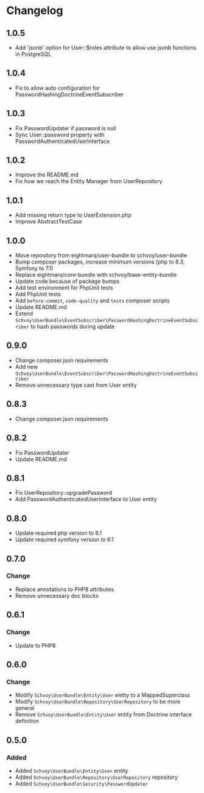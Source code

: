 # Changelog

## 1.0.5

* Add 'jsonb' option for User::$roles attribute to allow use jsonb functions in PostgreSQL 

## 1.0.4

* Fix to allow auto configuration for PasswordHashingDoctrineEventSubscriber

## 1.0.3

* Fix PasswordUpdater if password is null 
* Sync User::password property with PasswordAuthenticatedUserInterface

## 1.0.2

* Improve the README.md
* Fix how we reach the Entity Manager from UserRepository 

## 1.0.1

* Add missing return type to UserExtension.php
* Improve AbstractTestCase

## 1.0.0

* Move repository from eightmarq/user-bundle to schvoy/user-bundle
* Bump composer packages, increase minimum versions (php to 8.3, Symfony to 7.1)
* Replace eightmarq/core-bundle with schvoy/base-entity-bundle
* Update code because of package bumps
* Add test environment for PhpUnit tests
* Add PhpUnit tests
* Add `before-commit`, `code-quality` and `tests` composer scripts
* Update README.md
* Extend `Schvoy\UserBundle\EventSubscriber\PasswordHashingDoctrineEventSubscriber` to hash passwords during update

## 0.9.0

* Change composer.json requirements
* Add new `Schvoy\UserBundle\EventSubscriber\PasswordHashingDoctrineEventSubscriber`
* Remove unnecessary type cast from User entity

## 0.8.3

* Change composer.json requirements

## 0.8.2

* Fix PasswordUpdater
* Update README.md

## 0.8.1

* Fix UserRepository::upgradePassword 
* Add PasswordAuthenticatedUserInterface to User entity

## 0.8.0

* Update required php version to 8.1
* Update required symfony version to 6.1

## 0.7.0

### Change

* Replace annotations to PHP8 attributes
* Remove unnecessary doc blocks

## 0.6.1

### Change 

* Update to PHP8 

## 0.6.0

### Change

* Modify `Schvoy\UserBundle\Entity\User` entity to a MappedSuperclass
* Modify `Schvoy\UserBundle\Repository\UserRepository` to be more general
* Remove `Schvoy\UserBundle\Entity\User` entity from Doctrine interface definition

## 0.5.0

### Added

* Added `Schvoy\UserBundle\Entity\User` entity
* Added `Schvoy\UserBundle\Repository\UserRepository` repository
* Added `Schvoy\UserBundle\Security\PasswordUpdater`